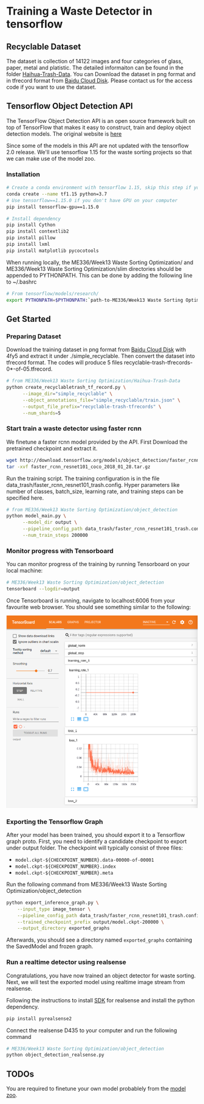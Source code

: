 # Training a Waste Detector in tensorflow

## Recyclable Dataset
The dataset is collection of 14122 images and four categories of glass, paper, metal and platistic. The detailed informaiton can be found in the folder [Haihua-Trash-Data](./Haihua-Trash-Data). You can Download the dataset in png format and in tfrecord format from [Baidu Cloud Disk](https://pan.baidu.com/s/1phli_jXif7ozPMJ1Atv43Q). Please contact us for the access code if you want to use the dataset.

## Tensorflow Object Detection API
The TensorFlow Object Detection API is an open source framework built on top of TensorFlow that makes it easy to construct, train and deploy object detection models. The original website is [here](https://github.com/tensorflow/models/tree/master/research/object_detection)

Since some of the models in this API are not updated with the tensorflow 2.0 release. We'll use tensorflow 1.15 for the waste sorting projects so that we can make use of the model zoo.

### Installation

``` bash
# Create a conda environment with tensorflow 1.15, skip this step if you have created before
conda create --name tf1.15 python=3.7
# Use tensorflow==1.15.0 if you don't have GPU on your computer
pip install tensorflow-gpu==1.15.0
```

``` bash
# Install dependency
pip install Cython
pip install contextlib2
pip install pillow
pip install lxml
pip install matplotlib pycocotools
```

When running locally, the ME336/Week13 Waste Sorting Optimization/ and ME336/Week13 Waste Sorting Optimization/slim directories should be appended to PYTHONPATH. This can be done by adding the following line to ~/.bashrc

``` bash
# From tensorflow/models/research/
export PYTHONPATH=$PYTHONPATH:`path-to-ME336/Week13 Waste Sorting Optimization`:`path-to-ME336/Week13 Waste Sorting Optimization`/slim
```

## Get Started

### Preparing Dataset
Download the training dataset in png format from [Baidu Cloud Disk](https://pan.baidu.com/s/1phli_jXif7ozPMJ1Atv43Q) with 4fy5 and extract it under ./simple_recyclable. Then convert the dataset into tfrecord format. The codes will produce 5 files recyclable-trash-tfrecords-0*-of-05.tfrecord.

``` bash
# from ME336/Week13 Waste Sorting Optimization/Haihua-Trash-Data
python create_recyclabletrash_tf_record.py \
      --image_dir="simple_recyclable" \
      --object_annotations_file="simple_recyclable/train.json" \
      --output_file_prefix="recyclable-trash-tfrecords" \
      --num_shards=5
```

### Start train a waste detector using faster rcnn
We finetune a faster rcnn model provided by the API. First Download the pretrained checkpoint and extract it.
``` bash
wget http://download.tensorflow.org/models/object_detection/faster_rcnn_resnet101_coco_2018_01_28.tar.gz
tar -xvf faster_rcnn_resnet101_coco_2018_01_28.tar.gz
```

Run the training script. The training configuration is in the file data_trash/faster_rcnn_resnet101_trash.config. Hyper parameters like number of classes, batch_size, learning rate, and training steps can be specified here.
``` bash
# from ME336/Week13 Waste Sorting Optimization/object_detection
python model_main.py \
      --model_dir output \
      --pipeline_config_path data_trash/faster_rcnn_resnet101_trash.config \
      --num_train_steps 200000
```

### Monitor progress with Tensorboard
You can monitor progress of the training by running Tensorboard on your local machine:
``` bash
# ME336/Week13 Waste Sorting Optimization/object_detection
tensorboard --logdir=output
```
Once Tensorboard is running, navigate to localhost:6006 from your favourite web browser. You should see something similar to the following:

![](object_detection/g3doc/img/tensorboard_.png)

### Exporting the Tensorflow Graph
After your model has been trained, you should export it to a Tensorflow graph proto. First, you need to identify a candidate checkpoint to export under output folder. The checkpoint will typically
consist of three files:

* `model.ckpt-${CHECKPOINT_NUMBER}.data-00000-of-00001`
* `model.ckpt-${CHECKPOINT_NUMBER}.index`
* `model.ckpt-${CHECKPOINT_NUMBER}.meta`

Run the following command from ME336/Week13 Waste Sorting Optimization/object_detection
```bash
python export_inference_graph.py \
    --input_type image_tensor \
    --pipeline_config_path data_trash/faster_rcnn_resnet101_trash.config \
    --trained_checkpoint_prefix output/model.ckpt-200000 \
    --output_directory exported_graphs
```
Afterwards, you should see a directory named `exported_graphs` containing the
SavedModel and frozen graph.

### Run a realtime detector using realsense
Congratulations, you have now trained an object detector for waste sorting. Next, we will test the exported model using realtime image stream from realsense.

Following the instructions to install [SDK](https://www.intelrealsense.com/sdk-2/) for realsense and install the python dependency.
``` bash
pip install pyrealsense2
```

Connect the realsense D435 to your computer and run the following command
``` bash
# ME336/Week13 Waste Sorting Optimization/object_detection
python object_detection_realsense.py
```

## TODOs

You are required to finetune your own model probablely from the [model zoo](https://github.com/tensorflow/models/blob/master/research/object_detection/g3doc/detection_model_zoo.md).
